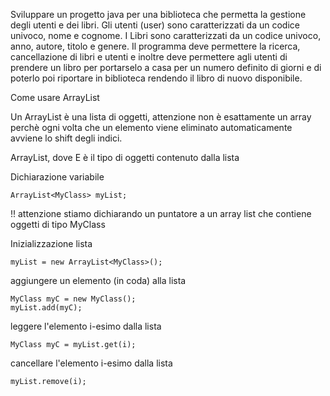 Sviluppare un progetto java per una biblioteca che permetta la gestione degli utenti e dei libri. Gli utenti (user) sono caratterizzati da un codice univoco, nome e cognome. I Libri sono caratterizzati da un codice univoco, anno, autore, titolo e genere. Il programma deve permettere la ricerca, cancellazione di libri e utenti e inoltre deve permettere agli utenti di prendere un libro per portarselo a casa per un numero definito di giorni e di poterlo poi riportare in biblioteca rendendo il libro di nuovo disponibile.



Come usare ArrayList

Un ArrayList è una lista di oggetti, attenzione non è esattamente un array perchè ogni volta che un elemento viene eliminato automaticamente avviene lo shift degli indici.

ArrayList<E>, dove E è il tipo di oggetti contenuto dalla lista

Dichiarazione variabile

    ArrayList<MyClass> myList; 

!! attenzione stiamo dichiarando un puntatore a un array list che contiene oggetti di tipo MyClass

Inizializzazione lista

    myList = new ArrayList<MyClass>();

aggiungere un elemento (in coda) alla lista

    MyClass myC = new MyClass();
    myList.add(myC);

leggere l'elemento i-esimo dalla lista

    MyClass myC = myList.get(i);

cancellare l'elemento i-esimo dalla lista

    myList.remove(i);
